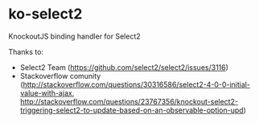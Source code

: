 # ko-select2
KnockoutJS binding handler for Select2

Thanks to:
- Select2 Team (https://github.com/select2/select2/issues/3116)
- Stackoverflow comunity (http://stackoverflow.com/questions/30316586/select2-4-0-0-initial-value-with-ajax, http://stackoverflow.com/questions/23767356/knockout-select2-triggering-select2-to-update-based-on-an-observable-option-upd)
